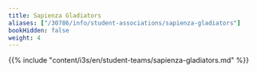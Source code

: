 ```yaml
---
title: Sapienza Gladiators
aliases: ["/30786/info/student-associations/sapienza-gladiators"]
bookHidden: false
weight: 4
---
```


{{% include "content/i3s/en/student-teams/sapienza-gladiators.md" %}}